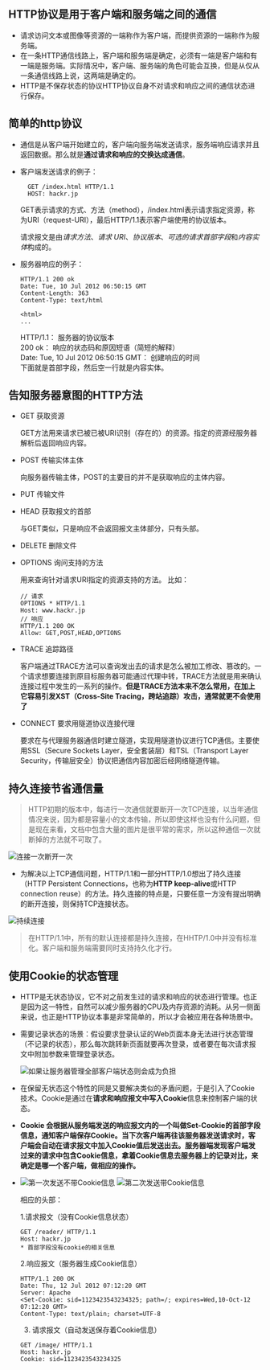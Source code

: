 ## HTTP协议是用于客户端和服务端之间的通信
- 请求访问文本或图像等资源的一端称作为客户端，而提供资源的一端称作为服务端。
- 在一条HTTP通信线路上，客户端和服务端是确定，必须有一端是客户端和有一端是服务端。实际情况中，客户端、服务端的角色可能会互换，但是从仅从一条通信线路上说，这两端是确定的。
- HTTP是不保存状态的协议HTTP协议自身不对请求和响应之间的通信状态进行保存。

## 简单的http协议

- 通信是从客户端开始建立的，客户端向服务端发送请求，服务端响应请求并且返回数据。那么就是**通过请求和响应的交换达成通信**。
- 客户端发送请求的例子：
  ``` 
    GET /index.html HTTP/1.1
    HOST: hackr.jp
  ```
  GET表示请求的方式、方法（method），/index.html表示请求指定资源，称为URI（request-URI），最后HTTP/1.1表示客户端使用的协议版本。

  请求报文是由*请求方法*、*请求 URI*、*协议版本*、*可选的请求首部字段*和*内容实体*构成的。
- 服务器响应的例子：
  ```
  HTTP/1.1 200 ok
  Date: Tue, 10 Jul 2012 06:50:15 GMT
  Content-Length: 363
  Content-Type: text/html

  <html>
  ...
  ```
  HTTP/1.1： 服务器的协议版本  
  200 ok： 响应的状态码和原因短语（简短的解释）  
  Date: Tue, 10 Jul 2012 06:50:15 GMT： 创建响应的时间  
  下面就是首部字段，然后空一行就是内容实体。

## 告知服务器意图的HTTP方法
- GET 获取资源
  
  GET方法用来请求已被已被URI识别（存在的）的资源。指定的资源经服务器解析后返回响应内容。
- POST 传输实体主体

  向服务器传输主体，POST的主要目的并不是获取响应的主体内容。

- PUT 传输文件

- HEAD 获取报文的首部

  与GET类似，只是响应不会返回报文主体部分，只有头部。

- DELETE 删除文件

- OPTIONS 询问支持的方法

  用来查询针对请求URI指定的资源支持的方法。
  比如：
  ```
  // 请求
  OPTIONS * HTTP/1.1
  Host: www.hackr.jp
  // 响应
  HTTP/1.1 200 OK
  Allow: GET,POST,HEAD,OPTIONS
  ```
- TRACE 追踪路径

  客户端通过TRACE方法可以查询发出去的请求是怎么被加工修改、篡改的。一个请求想要连接到原目标服务器可能通过代理中转，TRACE方法就是用来确认连接过程中发生的一系列的操作。**但是TRACE方法本来不怎么常用，在加上它容易引发XST（Cross-Site Tracing，跨站追踪）攻击，通常就更不会使用了**

- CONNECT 要求用隧道协议连接代理

  要求在与代理服务器通信时建立隧道，实现用隧道协议进行TCP通信。主要使用SSL（Secure Sockets Layer，安全套装层）和TSL（Transport Layer Security，传输层安全）协议把通信内容加密后经网络隧道传输。

## 持久连接节省通信量

> HTTP初期的版本中，每进行一次通信就要断开一次TCP连接，以当年通信情况来说，因为都是容量小的文本传输，所以即使这样也没有什么问题，但是现在来看，文档中包含大量的图片是很平常的需求，所以这种通信一次就断掉的方法就不可取了。

![连接一次断开一次](../../image/C2/连接一次断开一次.png)

- 为解决以上TCP通信问题，HTTP/1.1和一部分HTTP/1.0想出了持久连接（HTTP Persistent Connections，也称为**HTTP keep-alive**或HTTP connection reuse）的方法。持久连接的特点是，只要任意一方没有提出明确的断开连接，则保持TCP连接状态。

![持续连接](../../image/C2/持续连接.png)

> 在HTTP/1.1中，所有的默认连接都是持久连接，在HHTP/1.0中并没有标准化。客户端和服务端需要同时支持持久化才行。

## 使用Cookie的状态管理

- HTTP是无状态协议，它不对之前发生过的请求和响应的状态进行管理。也正是因为这一特性，自然可以减少服务器的CPU及内存资源的消耗。从另一侧面来说，也正是HTTP协议本事是非常简单的，所以才会被应用在各种场景中。

- 需要记录状态的场景：假设要求登录认证的Web页面本身无法进行状态管理（不记录的状态），那么每次跳转新页面就要再次登录，或者要在每次请求报文中附加参数来管理登录状态。

  ![如果让服务器管理全部客户端状态则会成为负担](../../image/C2/无状态的HTTP协议.png)

- 在保留无状态这个特性的同是又要解决类似的矛盾问题，于是引入了Cookie技术。Cookie是通过在**请求和响应报文中写入Cookie**信息来控制客户端的状态。

- **Cookie 会根据从服务端发送的响应报文内的一个叫做Set-Cookie的首部字段信息，通知客户端保存Cookie。当下次客户端再往该服务器发送请求时，客户端会自动在请求报文中加入Cookie值后发送出去。服务器端发现客户端发过来的请求中包含Cookie信息，拿着Cookie信息去服务器上的记录对比，来确定是哪一个客户端，做相应的操作。**

- ![第一次发送不带Cookie信息](../../image/C2/没有Cookie.png)
![第二次发送带Cookie信息](../../image/C2/第二次请求带Cookie.png)

  相应的头部：

  1.请求报文（没有Cookie信息状态）
  ```
  GET /reader/ HTTP/1.1
  Host: hackr.jp
  * 首部字段没有cookie的相关信息
  ```
  2.响应报文（服务器生成Cookie信息）
  ```
  HTTP/1.1 200 OK
  Date: Thu, 12 Jul 2012 07:12:20 GMT
  Server: Apache
  <Set-Cookie: sid=1123423543234325; path=/; expires=Wed,10-Oct-12 07:12:20 GMT>
  Content-Type: text/plain; charset=UTF-8
  ```
  3. 请求报文（自动发送保存着Cookie信息）
  ```
  GET /image/ HTTP/1.1
  Host: hackr.jp
  Cookie: sid=1123423543234325
  ```







